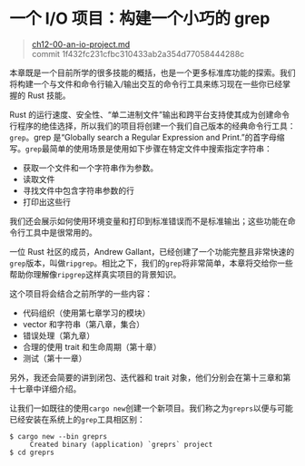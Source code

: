 # 一个 I/O 项目：构建一个小巧的 grep

> [ch12-00-an-io-project.md](https://github.com/rust-lang/book/blob/master/second-edition/src/ch12-00-an-io-project.md)
> <br>
> commit 1f432fc231cfbc310433ab2a354d77058444288c

<!-- We might need a more descriptive title, something that captures the new
elements we're introducing -- are we going to cover things like environment
variables more in later chapters, or is this the only place we explain how to
use them? -->

<!-- This is the only place we were planning on explaining both environment
variables and printing to standard error. These are things that people commonly
want to know how to do in Rust, but there's not much more than what we've said
here about them, people just want to know how to do them in Rust. We realize
that those sections make this chapter long, but think it's worth it to include
information that people want. We've gotten really positive feedback from people
who have read this chapter online; people who like learning through projects
have really enjoyed this chapter. /Carol-->

本章既是一个目前所学的很多技能的概括，也是一个更多标准库功能的探索。我们将构建一个与文件和命令行输入/输出交互的命令行工具来练习现在一些你已经掌握的 Rust 技能。

Rust 的运行速度、安全性、“单二进制文件”输出和跨平台支持使其成为创建命令行程序的绝佳选择，所以我们的项目将创建一个我们自己版本的经典命令行工具：`grep`。grep 是“Globally search a Regular Expression and Print.”的首字母缩写。`grep`最简单的使用场景是使用如下步骤在特定文件中搜索指定字符串：

- 获取一个文件和一个字符串作为参数。
- 读取文件
- 寻找文件中包含字符串参数的行
- 打印出这些行

我们还会展示如何使用环境变量和打印到标准错误而不是标准输出；这些功能在命令行工具中是很常用的。

一位 Rust 社区的成员，Andrew Gallant，已经创建了一个功能完整且非常快速的`grep`版本，叫做`ripgrep`。相比之下，我们的`grep`将非常简单，本章将交给你一些帮助你理解像`ripgrep`这样真实项目的背景知识。

这个项目将会结合之前所学的一些内容：

- 代码组织（使用第七章学习的模块）
- vector 和字符串（第八章，集合）
- 错误处理（第九章）
- 合理的使用 trait 和生命周期（第十章）
- 测试（第十一章）

另外，我还会简要的讲到闭包、迭代器和 trait 对象，他们分别会在第十三章和第十七章中详细介绍。

让我们一如既往的使用`cargo new`创建一个新项目。我们称之为`greprs`以便与可能已经安装在系统上的`grep`工具相区别：

```
$ cargo new --bin greprs
     Created binary (application) `greprs` project
$ cd greprs
```